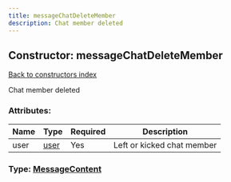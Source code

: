 ```yaml
---
title: messageChatDeleteMember
description: Chat member deleted
---
```

## Constructor: messageChatDeleteMember  
[Back to constructors index](index.md)



Chat member deleted

### Attributes:

| Name     |    Type       | Required | Description |
|----------|---------------|----------|-------------|
|user|[user](../types/user.md) | Yes|Left or kicked chat member|



### Type: [MessageContent](../types/MessageContent.md)



